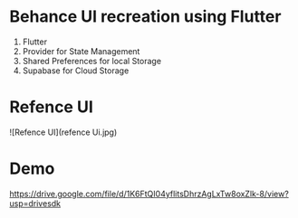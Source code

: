 # Behance UI recreation using Flutter
1. Flutter
2. Provider for State Management
3. Shared Preferences for local Storage
4. Supabase for Cloud Storage

# Refence UI
![Refence UI](refence Ui.jpg)
# Demo
https://drive.google.com/file/d/1K6FtQI04yflitsDhrzAgLxTw8oxZlk-8/view?usp=drivesdk
